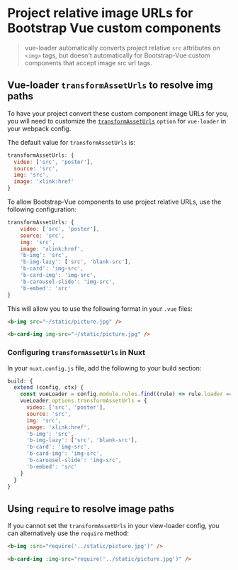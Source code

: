 # Project relative image URLs for Bootstrap Vue custom components

> vue-loader automatically converts project relative `src` attributes
on `<img>` tags, but doesn't automatically for Bootstrap-Vue custom
components that accept image src url tags.

## Vue-loader `transformAssetUrls` to resolve img paths
To have your project convert these custom component image URLs for you, you will need to
customize the [`transformAssetUrls`](https://vue-loader.vuejs.org/options.html#transformasseturls)
`option` for `vue-loader` in your webpack config.

The default value for `transformAssetUrls` is:

```js
transformAssetUrls: {
  video: ['src', 'poster'],
  source: 'src',
  img: 'src',
  image: 'xlink:href'
}
```

To allow Bootstrap-Vue components to use project relative URLs,
use the following configuration:

```js
transformAssetUrls: {
    video: ['src', 'poster'],
    source: 'src',
    img: 'src',
    image: 'xlink:href',
    'b-img': 'src',
    'b-img-lazy': ['src', 'blank-src'],
    'b-card': 'img-src',
    'b-card-img': 'img-src',
    'b-carousel-slide': 'img-src',
    'b-embed': 'src'
}
```

This will allow you to use the following format in your `.vue` files:

```html
<b-img src="~/static/picture.jpg" />

<b-card-img img-src="~/static/picture.jpg" />
```

### Configuring `transformAssetUrls` in Nuxt

In your `nuxt.config.js` file, add the following to your build section:

```js
build: {   
  extend (config, ctx) {
    const vueLoader = config.module.rules.find((rule) => rule.loader === 'vue-loader')
    vueLoader.options.transformAssetUrls = {
      video: ['src', 'poster'],
      source: 'src',
      img: 'src',
      image: 'xlink:href',
      'b-img': 'src',
      'b-img-lazy': ['src', 'blank-src'],
      'b-card': 'img-src',
      'b-card-img': 'img-src',
      'b-carousel-slide': 'img-src',
      'b-embed': 'src'
    }
  }
}
```

## Using `require` to resolve image paths
If you cannot set the `transformAssetUrls` in your view-loader config, you
can alternatively use the `require` method:

```html
<b-img :src="require('../static/picture.jpg')" />

<b-card-img :img-src="require('../static/picture.jpg')" />
```
